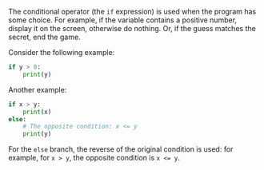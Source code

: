 The conditional operator (the `if` expression)
is used when the program has some choice.
For example, if the variable contains a positive number, display it on the screen,
otherwise do nothing.
Or, if the guess matches the secret, end the game.

Consider the following example:
```python
if y > 0:
    print(y)
```
Another example:
```python
if x > y:
    print(x)
else:
    # The opposite condition: x <= y
    print(y)
```

For the `else` branch, the reverse of the original condition is used: for example,
for `x > y`, the opposite condition is `x <= y`.
